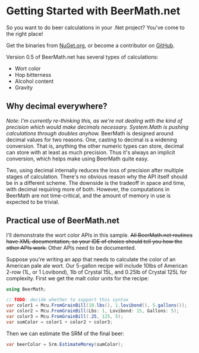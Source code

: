 # Getting Started with BeerMath.net

So you want to do beer calculations in your .Net project?
You've come to the right place!

Get the binaries from [NuGet.org](https://www.nuget.org/packages/BeerMathLib/), or become a contributor on [GitHub](https://github.com/BeerMath).

Version 0.5 of BeerMath.net has several types of calculations:
* Wort color
* Hop bitterness
* Alcohol content
* Gravity

## Why decimal everywhere?
*Note: I'm currently re-thinking this, as we're not dealing with the kind of precision which would make decimals necessary. System.Math is pushing calculations through doubles anyhow.*
BeerMath is designed around decimal values for two reasons.
One, casting to decimal is a widening conversion.
That is, anything the other numeric types can store, decimal can store with at least as much precision.
Thus it's always an implicit conversion, which helps make using BeerMath quite easy.

Two, using decimal internally reduces the loss of precision after multiple stages of calculation.
There's no obvious reason why the API itself should be in a different scheme.
The downside is the tradeoff in space and time, with decimal requiring more of both.
However, the computations in BeerMath are not time-critical, and the amount of memory in use is expected to be trivial.

## Practical use of BeerMath.net
I'll demonstrate the wort color APIs in this sample.
<strike>All BeerMath.net routines have XML documentation, so your IDE of choice should tell you how the other APIs work.</strike>
Other APIs need to be documented.

Suppose you're writing an app that needs to calculate the color of an American pale ale wort.
Our 5-gallon recipe will include 10lbs of American 2-row (1L, or 1 Lovibond), 1lb of Crystal 15L, and 0.25lb of Crystal 125L for complexity.
First we get the malt color units for the recipe:

```csharp
using BeerMath;

// TODO: decide whether to support this syntax
var color1 = Mcu.FromGrainBill(10.lbs(), 1.lovibond(), 5.gallons());
var color2 = Mcu.FromGrainBill(Lbs: 1, Lovibond: 15, Gallons: 5);
var color3 = Mcu.FromGrainBill(.25, 125, 5);
var sumColor = color1 + color2 + color3;
```

Then we can estimate the SRM of the final beer:

```csharp
var beerColor = Srm.EstimateMorey(sumColor);
```
